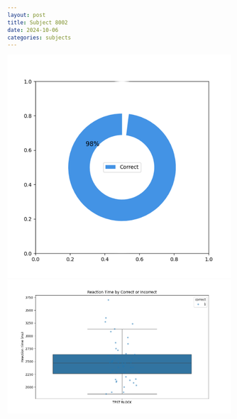 ```yaml
---
layout: post
title: Subject 8002
date: 2024-10-06
categories: subjects
---
```


![](data/8002/run-5/8002_DSST_acc_{sub}.png)
![](data/8002/run-5/8002_DSST_rt.png)
